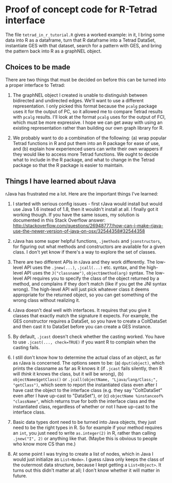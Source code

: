 # Proof of concept code for R-Tetrad interface

The file `tetrad_in_r_tutorial.R` gives a worked example: in it, I bring some data into R as a dataframe, turn that R dataframe into a Tetrad DataSet, instantiate GES with that dataset, search for a pattern with GES, and bring the pattern back into R as a graphNEL object.

## Choices to be made

There are two things that must be decided on before this can be turned into a proper interface to Tetrad:

1. The graphNEL object I created is unable to distinguish between bidirected and undirected edges. We'll want to use a different representation. I only picked this format because the `pcalg` package uses it for the output of PC, so it allowed me to compare Tetrad results with `pcalg` results. I'll look at the format `pcalg` uses for the output of FCI, which must be more expressive. I hope we can get away with using an existing representation rather than building our own graph library for R.

2. We probably want to do a combination of the following: (a) wrap popular Tetrad functions in R and put them into an R package for ease of use, and (b) explain how experienced users can write their own wrappers if they would like to access more Tetrad functions. We ought to decide what to include in the R package, and what to change in the Tetrad package so that the R package is easier to maintain.

## Things I have learned about rJava

rJava has frustrated me a lot. Here are the important things I've learned:

1. I started with serious config issues - first rJava would install but would use Java 1.6 instead of 1.8, then it wouldn't install at all. I finally got it working though. If you have the same issues, my solution is documented in this Stack Overflow answer: http://stackoverflow.com/questions/26948777/how-can-i-make-rjava-use-the-newer-version-of-java-on-osx/32544358#32544358

2. rJava has some super helpful functions, `.jmethods` and `jconstructors`, for figuring out what methods and constructors are available for a given class. I don't yet know if there's a way to explore the set of classes.

3. There are two different APIs in rJava and they work differently. The low-level API uses the `.jnew(...)`, `.jcall(...)` etc. syntax, and the high-level API uses the `J("classname")`, `object$method(arg)` syntax. The low-level API requires you to specify the class of the object returned by a method, and complains if they don't match (like if you get the JNI syntax wrong). The high-level API will just pick whatever class it deems appropriate for the returned object, so you can get something of the wrong class without realizing it.

4. rJava doesn't deal well with interfaces. It requires that you give it classes that exactly match the signature it expects. For example, the GES constructor requires a DataSet, so you have to create a ColtDataSet and then cast it to DataSet before you can create a GES instance.

5. By default, `.jcast` doesn't check whether the casting worked. You have to use `.jcast(..., check=TRUE)` if you want R to complain when the casting fails.

6. I still don't know how to determine the actual class of an object, as far as rJava is concerned. The options seem to be:
(a) `dput(object)`, which prints the classname as far as R knows it (if `.jcast` fails silently, then R will _think_ it knows the class, but it will be wrong),
(b) `objectName$getClass()` or `.jcall(objectName, "Ljava/lang/Class;", "getClass")`, which seem to report the instantiated class even after I have cast the object to the interface class (e.g. they say "ColtDataSet" even after I have up-cast to "DataSet"), or 
(c) `objectName %instanceof% "className"`, which returns true for both the interface class and the instantiated class, regardless of whether or not I have up-cast to the interface class.

7. Basic data types dont need to be turned into Java objects, they just need to be the right types in R. So for example if your method requires an `int`, you just need to write `as.integer(2)` in R, rather than calling `.jnew("I", 2)` or anything like that. (Maybe this is obvious to people who know more CS than me.)

8. At some point I was trying to create a list of nodes, which in Java I would just initialize as `List<Node>`. I guess rJava only keeps the class of the outermost data structure, because I kept getting a `List<Object>`. It turns out this didn't matter at all; I don't know whether it will matter in future.
